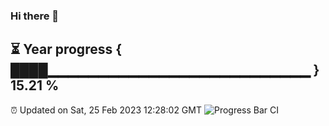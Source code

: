 ### Hi there 👋
⏳ Year progress { ████▁▁▁▁▁▁▁▁▁▁▁▁▁▁▁▁▁▁▁▁▁▁▁▁▁▁ } 15.21 %
---
⏰ Updated on Sat, 25 Feb 2023 12:28:02 GMT
![Progress Bar CI](https://github.com/liununu/liununu/workflows/Progress%20Bar%20CI/badge.svg)
